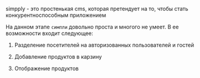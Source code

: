 
simpply - это простенькая cms, которая претендует на то, чтобы стать конкурентноспособным приложением

На данном этапе `симпли` довольно проста и многого не умеет. В ее возможности входит следующее:

1) Разделение посетителей на авторизованных пользователей и гостей

2) Добавление продуктов в карзину

3) Отображение продуктов
